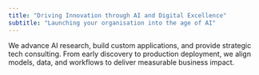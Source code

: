 ```yaml
---
title: "Driving Innovation through AI and Digital Excellence"
subtitle: "Launching your organisation into the age of AI"
---
```


We advance AI research, build custom applications, and provide strategic tech consulting. From early discovery to production deployment, we align models, data, and workflows to deliver measurable business impact.

